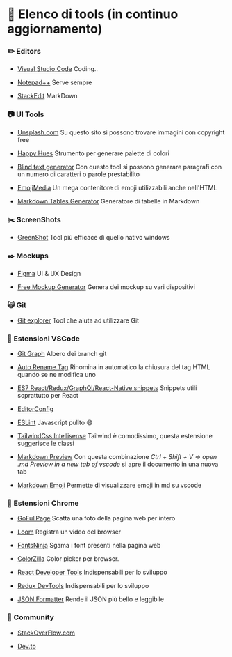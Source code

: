 # :open_file_folder: Elenco di tools (in continuo aggiornamento)

### :pencil2: Editors

- [Visual Studio Code](https://code.visualstudio.com/) Coding..

- [Notepad++](https://notepad-plus-plus.org/downloads/) Serve sempre

- [StackEdit](https://stackedit.io/) MarkDown

### :camera: UI Tools

- [Unsplash.com](https://unsplash.com/) Su questo sito si possono trovare immagini con copyright free

- [Happy Hues](https://www.happyhues.co/) Strumento per generare palette di colori

- [Blind text generator](https://www.blindtextgenerator.com/it) Con questo tool si possono generare paragrafi con un numero di caratteri o parole prestabilito

- [EmojiMedia](https://emojipedia.org/) Un mega contenitore di emoji utilizzabili anche nell'HTML

- [Markdown Tables Generator](https://www.tablesgenerator.com/markdown_tables) Generatore di tabelle in Markdown

### :scissors: ScreenShots

- [GreenShot](https://getgreenshot.org/) Tool più efficace di quello nativo windows

### :black_nib: Mockups

- [Figma](https://www.figma.com/) UI & UX Design

- [Free Mockup Generator](https://mockups.pixeltrue.com/) Genera dei mockup su vari dispositivi

### 🙀 Git

- [Git explorer](https://gitexplorer.com/) Tool che aiuta ad utilizzare Git

### :closed_book: Estensioni VSCode

- [Git Graph](https://marketplace.visualstudio.com/items?itemName=mhutchie.git-graph) Albero dei branch git

- [Auto Rename Tag](https://marketplace.visualstudio.com/items?itemName=formulahendry.auto-rename-tag) Rinomina in automatico la chiusura del tag HTML quando se ne modifica uno

- [ES7 React/Redux/GraphQl/React-Native snippets](https://marketplace.visualstudio.com/items?itemName=dsznajder.es7-react-js-snippets) Snippets utili soprattutto per React

- [EditorConfig](https://marketplace.visualstudio.com/items?itemName=EditorConfig.EditorConfig)

- [ESLint](https://marketplace.visualstudio.com/items?itemName=dbaeumer.vscode-eslint) Javascript pulito :smile:

- [TailwindCss Intellisense](https://marketplace.visualstudio.com/items?itemName=bradlc.vscode-tailwindcss) Tailwind è comodissimo, questa estensione suggerisce le classi

- [Markdown Preview](https://marketplace.visualstudio.com/items?itemName=shd101wyy.markdown-preview-enhanced) Con questa combinazione _Ctrl + Shift + V => open .md Preview in a new tab of vscode_ si apre il documento in una nuova tab

- [Markdown Emoji](https://marketplace.visualstudio.com/items?itemName=bierner.markdown-emoji) Permette di visualizzare emoji in md su vscode

### :green_book: Estensioni Chrome

- [GoFullPage](https://chrome.google.com/webstore/detail/gofullpage-full-page-scre/fdpohaocaechififmbbbbbknoalclacl) Scatta una foto della pagina web per intero

- [Loom](https://www.loom.com/) Registra un video del browser

- [FontsNinja](https://chrome.google.com/webstore/detail/fonts-ninja/eljapbgkmlngdpckoiiibecpemleclhh) Sgama i font presenti nella pagina web

- [ColorZilla](https://www.colorzilla.com/chrome/) Color picker per browser.

- [React Developer Tools](https://chrome.google.com/webstore/detail/react-developer-tools/fmkadmapgofadopljbjfkapdkoienihi) Indispensabili per lo sviluppo

- [Redux DevTools](https://chrome.google.com/webstore/detail/redux-devtools/lmhkpmbekcpmknklioeibfkpmmfibljd?hl=it) Indispensabili per lo sviluppo

- [JSON Formatter](https://chrome.google.com/webstore/detail/json-formatter/bcjindcccaagfpapjjmafapmmgkkhgoa?hl=it) Rende il JSON più bello e leggibile

### :page_with_curl: Community

- [StackOverFlow.com](https://stackoverflow.com/)

- [Dev.to](https://dev.to/)
